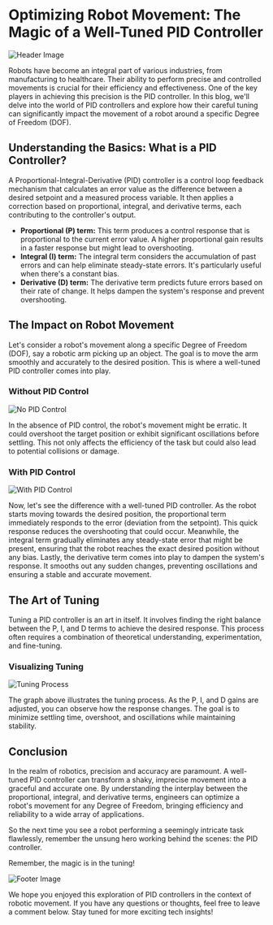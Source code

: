 # Optimizing Robot Movement: The Magic of a Well-Tuned PID Controller

![Header Image](https://www.theengineeringconcepts.com/wp-content/uploads/2018/11/PID-CONTROLLER-BLOCK-DIAGRAM.png)

Robots have become an integral part of various industries, from manufacturing to healthcare. Their ability to perform precise and controlled movements is crucial for their efficiency and effectiveness. One of the key players in achieving this precision is the PID controller. In this blog, we'll delve into the world of PID controllers and explore how their careful tuning can significantly impact the movement of a robot around a specific Degree of Freedom (DOF).

## Understanding the Basics: What is a PID Controller?

A Proportional-Integral-Derivative (PID) controller is a control loop feedback mechanism that calculates an error value as the difference between a desired setpoint and a measured process variable. It then applies a correction based on proportional, integral, and derivative terms, each contributing to the controller's output.

- **Proportional (P) term:** This term produces a control response that is proportional to the current error value. A higher proportional gain results in a faster response but might lead to overshooting.
- **Integral (I) term:** The integral term considers the accumulation of past errors and can help eliminate steady-state errors. It's particularly useful when there's a constant bias.
- **Derivative (D) term:** The derivative term predicts future errors based on their rate of change. It helps dampen the system's response and prevent overshooting.

## The Impact on Robot Movement

Let's consider a robot's movement along a specific Degree of Freedom (DOF), say a robotic arm picking up an object. The goal is to move the arm smoothly and accurately to the desired position. This is where a well-tuned PID controller comes into play.

### Without PID Control

![No PID Control](https://www.ermicro.com/blog/wp-content/uploads/2009/07/bram_lfr_00.jpg)

In the absence of PID control, the robot's movement might be erratic. It could overshoot the target position or exhibit significant oscillations before settling. This not only affects the efficiency of the task but could also lead to potential collisions or damage.

### With PID Control

![With PID Control](image_link_here)

Now, let's see the difference with a well-tuned PID controller. As the robot starts moving towards the desired position, the proportional term immediately responds to the error (deviation from the setpoint). This quick response reduces the overshooting that could occur. Meanwhile, the integral term gradually eliminates any steady-state error that might be present, ensuring that the robot reaches the exact desired position without any bias. Lastly, the derivative term comes into play to dampen the system's response. It smooths out any sudden changes, preventing oscillations and ensuring a stable and accurate movement.

## The Art of Tuning

Tuning a PID controller is an art in itself. It involves finding the right balance between the P, I, and D terms to achieve the desired response. This process often requires a combination of theoretical understanding, experimentation, and fine-tuning.

### Visualizing Tuning

![Tuning Process](https://uploads-ssl.webflow.com/5f6afa60026cfcee3f0b7b4e/60c9e2660b99c8e75c546ce9_control-loop-step-responses-for-different-proportional-gains.svg)

The graph above illustrates the tuning process. As the P, I, and D gains are adjusted, you can observe how the response changes. The goal is to minimize settling time, overshoot, and oscillations while maintaining stability.

## Conclusion

In the realm of robotics, precision and accuracy are paramount. A well-tuned PID controller can transform a shaky, imprecise movement into a graceful and accurate one. By understanding the interplay between the proportional, integral, and derivative terms, engineers can optimize a robot's movement for any Degree of Freedom, bringing efficiency and reliability to a wide array of applications.

So the next time you see a robot performing a seemingly intricate task flawlessly, remember the unsung hero working behind the scenes: the PID controller.

Remember, the magic is in the tuning!

![Footer Image](image_link_here)

We hope you enjoyed this exploration of PID controllers in the context of robotic movement. If you have any questions or thoughts, feel free to leave a comment below. Stay tuned for more exciting tech insights!
